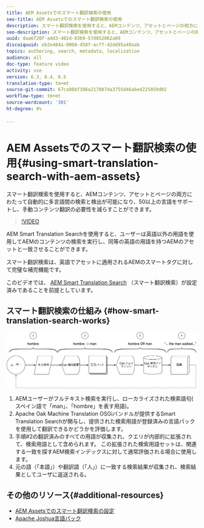 ```yaml
---
title: AEM Assetsでのスマート翻訳検索の使用
seo-title: AEM Assetsでのスマート翻訳検索の使用
description: スマート翻訳検索を使用すると、AEMコンテンツ、アセットとページの両方にわたって自動的に多言語間の検索と検出が可能になり、50以上の言語をサポートし、手動コンテンツ翻訳の必要性を減らすことができます。
seo-description: スマート翻訳検索を使用すると、AEMコンテンツ、アセットとページの両方にわたって自動的に多言語間の検索と検出が可能になり、50以上の言語をサポートし、手動コンテンツ翻訳の必要性を減らすことができます。
uuid: daa6f20f-a4d3-402d-83b9-57d852062a89
discoiquuid: eb2e484a-0068-458f-acff-42dd95a40aab
topics: authoring, search, metadata, localization
audience: all
doc-type: feature video
activity: use
version: 6.3, 6.4, 6.5
translation-type: tm+mt
source-git-commit: 67ca08bf386a217807da3755d46abed225050d02
workflow-type: tm+mt
source-wordcount: '301'
ht-degree: 0%

---
```



# AEM Assetsでのスマート翻訳検索の使用{#using-smart-translation-search-with-aem-assets}

スマート翻訳検索を使用すると、AEMコンテンツ、アセットとページの両方にわたって自動的に多言語間の検索と検出が可能になり、50以上の言語をサポートし、手動コンテンツ翻訳の必要性を減らすことができます。

>[!VIDEO](https://video.tv.adobe.com/v/21297/?quality=9&learn=on)

AEM Smart Translation Searchを使用すると、ユーザーは英語以外の用語を使用してAEMのコンテンツの検索を実行し、同等の英語の用語を持つAEMのアセットと一致させることができます。

スマート翻訳検索は、英語でアセットに適用されるAEMのスマートタグに対して完璧な補完機能です。

このビデオでは、 [AEM Smart Translation Search](smart-translation-search-technical-video-setup.md) （スマート翻訳検索）が設定済みであることを前提としています。

## スマート翻訳検索の仕組み {#how-smart-translation-search-works}

![スマート翻訳検索のフロー図](assets/smart-translation-search-flow.png)

1. AEMユーザーがフルテキスト検索を実行し、ローカライズされた検索語句( スペイン語で「man」、「hombre」を表す用語)。
2. Apache Oak Machine Translation OSGiバンドルが提供するSmart Translation Searchが関与し、提供された検索用語が登録済みの言語パックを使用して翻訳できるかどうかを評価します。
3. 手順#2の翻訳済みのすべての用語が収集され、クエリが内部的に拡張されて、検索用語として含められます。 この拡張された検索用語セットは、関連する一致を探すAEM検索インデックスに対して通常評価される場合に使用します。
4. 元の語（「本語」）や翻訳語（「人」）に一致する検索結果が収集され、検索結果としてユーザに返送される。

## その他のリソース{#additional-resources}

* [AEM Assetsでのスマート翻訳検索の設定](smart-translation-search-technical-video-setup.md)
* [Apache Joshua言語パック](https://cwiki.apache.org/confluence/display/JOSHUA/Language+Packs)